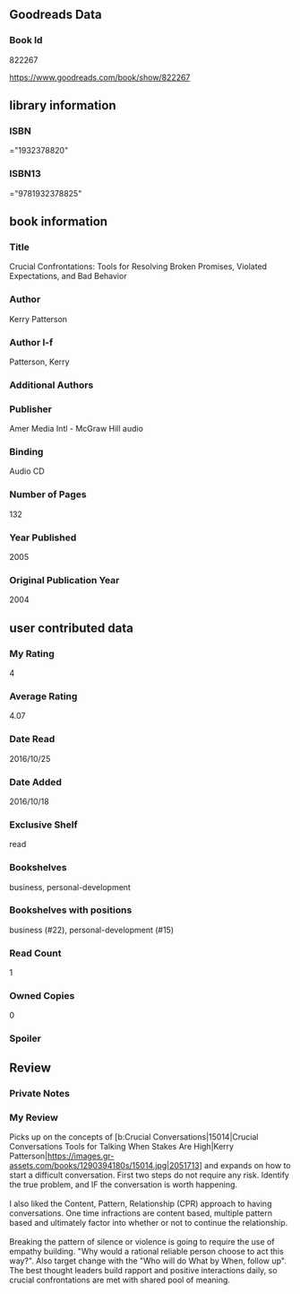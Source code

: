 <!-- This template shows how to bulk convert all columns of data into one markdown file -->
<!-- caveat: KeyError if there's a mismatch. Empty values output nothing -->

## Goodreads Data

### Book Id 

822267

https://www.goodreads.com/book/show/822267

## library information

### ISBN 
="1932378820"

### ISBN13 
="9781932378825"

## book information

### Title
Crucial Confrontations: Tools for Resolving Broken Promises, Violated Expectations, and Bad Behavior

### Author 
Kerry Patterson

### Author l-f 
Patterson, Kerry

### Additional Authors


### Publisher 
Amer Media Intl - McGraw Hill audio

### Binding
Audio CD

### Number of Pages
132

### Year Published
2005

### Original Publication Year 
2004

## user contributed data

### My Rating
4

### Average Rating
4.07

### Date Read
2016/10/25

### Date Added
2016/10/18

### Exclusive Shelf
read

### Bookshelves
business, personal-development

### Bookshelves with positions
business (#22), personal-development (#15)

### Read Count
1

### Owned Copies
0

### Spoiler 


## Review

### Private Notes


### My Review
Picks up on the concepts of [b:Crucial Conversations|15014|Crucial Conversations  Tools for Talking When Stakes Are High|Kerry Patterson|https://images.gr-assets.com/books/1290394180s/15014.jpg|2051713] and expands on how to start a difficult conversation. First two steps do not require any risk. Identify the true problem, and IF the conversation is worth happening.<br/><br/>I also liked the Content, Pattern, Relationship (CPR) approach to having conversations. One time infractions are content based, multiple pattern based and ultimately factor into whether or not to continue the relationship.<br/><br/>Breaking the pattern of silence or violence is going to require the use of empathy building. "Why would a rational reliable person choose to act this way?".  Also target change with the "Who will do What by When, follow up". The best thought leaders build rapport and positive interactions daily, so crucial confrontations are met with shared pool of meaning.